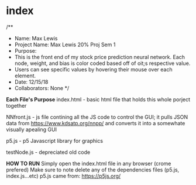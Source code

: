 # index
/**
 * Name: Max Lewis
 * Project Name: Max Lewis 20% Proj Sem 1
 * Purpose: 
 * This is the front end of my stock price prediction neural network. Each node, weight, and bias is color coded based off of oit;s respective value. 
 * Users can see specific values by hovering their mouse over each element.  
 * Date: 12/15/18
 * Collaborators: None
 */
 
 
**Each File's Purpose**
 index.html - basic html file that holds this whole porject together
 
 
 NNfront.js - js file contining all the JS code to control the GUI; it pulls JSON data from https://www.kdsatp.org/nnpp/ and converts it into a somewhate visually apealing GUI
 
 
p5.js - p5 Javascript library for graphics


testNode.js - depreciated old code
 
 
**HOW TO RUN**
Simply open the index.html file in any browser (crome prefered)
Make sure to note delete any of the dependencies files (p5.js, index.js...etc)
p5.js came from: https://p5js.org/
